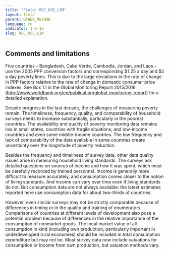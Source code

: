 ```yaml
---
title: "Field: REC_USE_LIM"
layout: field
parent: OTHER_METHOD
language: ru
indicator: 1-1-1a
slug: REC_USE_LIM
---
```

## Comments and limitations

Five countries – Bangladesh, Cabo Verde, Cambodia, Jordan, and Laos – use the 2005 PPP conversion factors and corresponding $1.25 a day and $2 a day poverty lines. This is due to the large deviations in the rate of change in PPP factors relative to the rate of change in domestic consumer price indexes. See Box 1.1 in the Global Monitoring Report 2015/2016 (http://www.worldbank.org/en/publication/global-monitoring-report) for a detailed explanation.

Despite progress in the last decade, the challenges of measuring poverty remain. The timeliness, frequency, quality, and comparability of household surveys needs to increase substantially, particularly in the poorest countries. The availability and quality of poverty monitoring data remains low in small states, countries with fragile situations, and low-income countries and even some middle-income countries. The low frequency and lack of comparability of the data available in some countries create uncertainty over the magnitude of poverty reduction.

Besides the frequency and timeliness of survey data, other data quality issues arise in measuring household living standards. The surveys ask detailed questions on sources of income and how it was spent, which must be carefully recorded by trained personnel. Income is generally more difficult to measure accurately, and consumption comes closer to the notion of living standards. And income can vary over time even if living standards do not. But consumption data are not always available: the latest estimates reported here use consumption data for about two-thirds of countries.

However, even similar surveys may not be strictly comparable because of differences in timing or in the quality and training of enumerators. Comparisons of countries at different levels of development also pose a potential problem because of differences in the relative importance of the consumption of nonmarket goods. The local market value of all consumption in kind (including own production, particularly important in underdeveloped rural economies) should be included in total consumption expenditure but may not be. Most survey data now include valuations for consumption or income from own production, but valuation methods vary.